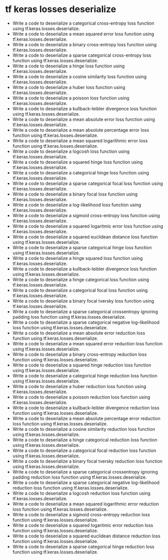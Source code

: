# tf keras losses deserialize

- Write a code to deserialize a categorical cross-entropy loss function using tf.keras.losses.deserialize.
- Write a code to deserialize a mean squared error loss function using tf.keras.losses.deserialize.
- Write a code to deserialize a binary cross-entropy loss function using tf.keras.losses.deserialize.
- Write a code to deserialize a sparse categorical cross-entropy loss function using tf.keras.losses.deserialize.
- Write a code to deserialize a hinge loss function using tf.keras.losses.deserialize.
- Write a code to deserialize a cosine similarity loss function using tf.keras.losses.deserialize.
- Write a code to deserialize a huber loss function using tf.keras.losses.deserialize.
- Write a code to deserialize a poisson loss function using tf.keras.losses.deserialize.
- Write a code to deserialize a kullback-leibler divergence loss function using tf.keras.losses.deserialize.
- Write a code to deserialize a mean absolute error loss function using tf.keras.losses.deserialize.
- Write a code to deserialize a mean absolute percentage error loss function using tf.keras.losses.deserialize.
- Write a code to deserialize a mean squared logarithmic error loss function using tf.keras.losses.deserialize.
- Write a code to deserialize a logcosh loss function using tf.keras.losses.deserialize.
- Write a code to deserialize a squared hinge loss function using tf.keras.losses.deserialize.
- Write a code to deserialize a categorical hinge loss function using tf.keras.losses.deserialize.
- Write a code to deserialize a sparse categorical focal loss function using tf.keras.losses.deserialize.
- Write a code to deserialize a binary focal loss function using tf.keras.losses.deserialize.
- Write a code to deserialize a log-likelihood loss function using tf.keras.losses.deserialize.
- Write a code to deserialize a sigmoid cross-entropy loss function using tf.keras.losses.deserialize.
- Write a code to deserialize a squared logaritmic error loss function using tf.keras.losses.deserialize.
- Write a code to deserialize a squared euclidean distance loss function using tf.keras.losses.deserialize.
- Write a code to deserialize a sparse categorical hinge loss function using tf.keras.losses.deserialize.
- Write a code to deserialize a hinge squared loss function using tf.keras.losses.deserialize.
- Write a code to deserialize a kullback-leibler divergence loss function using tf.keras.losses.deserialize.
- Write a code to deserialize a hinge categorical loss function using tf.keras.losses.deserialize.
- Write a code to deserialize a categorical focal loss function using tf.keras.losses.deserialize.
- Write a code to deserialize a binary focal tversky loss function using tf.keras.losses.deserialize.
- Write a code to deserialize a sparse categorical crossentropy ignoring padding loss function using tf.keras.losses.deserialize.
- Write a code to deserialize a sparse categorical negative log-likelihood loss function using tf.keras.losses.deserialize.
- Write a code to deserialize a mean absolute error reduction loss function using tf.keras.losses.deserialize.
- Write a code to deserialize a mean squared error reduction loss function using tf.keras.losses.deserialize.
- Write a code to deserialize a binary cross-entropy reduction loss function using tf.keras.losses.deserialize.
- Write a code to deserialize a squared hinge reduction loss function using tf.keras.losses.deserialize.
- Write a code to deserialize a categorical hinge reduction loss function using tf.keras.losses.deserialize.
- Write a code to deserialize a huber reduction loss function using tf.keras.losses.deserialize.
- Write a code to deserialize a poisson reduction loss function using tf.keras.losses.deserialize.
- Write a code to deserialize a kullback-leibler divergence reduction loss function using tf.keras.losses.deserialize.
- Write a code to deserialize a mean absolute percentage error reduction loss function using tf.keras.losses.deserialize.
- Write a code to deserialize a cosine similarity reduction loss function using tf.keras.losses.deserialize.
- Write a code to deserialize a hinge categorical reduction loss function using tf.keras.losses.deserialize.
- Write a code to deserialize a categorical focal reduction loss function using tf.keras.losses.deserialize.
- Write a code to deserialize a binary focal tversky reduction loss function using tf.keras.losses.deserialize.
- Write a code to deserialize a sparse categorical crossentropy ignoring padding reduction loss function using tf.keras.losses.deserialize.
- Write a code to deserialize a sparse categorical negative log-likelihood reduction loss function using tf.keras.losses.deserialize.
- Write a code to deserialize a logcosh reduction loss function using tf.keras.losses.deserialize.
- Write a code to deserialize a mean squared logarithmic error reduction loss function using tf.keras.losses.deserialize.
- Write a code to deserialize a sigmoid cross-entropy reduction loss function using tf.keras.losses.deserialize.
- Write a code to deserialize a squared logaritmic error reduction loss function using tf.keras.losses.deserialize.
- Write a code to deserialize a squared euclidean distance reduction loss function using tf.keras.losses.deserialize.
- Write a code to deserialize a sparse categorical hinge reduction loss function using tf.keras.losses.deserialize.